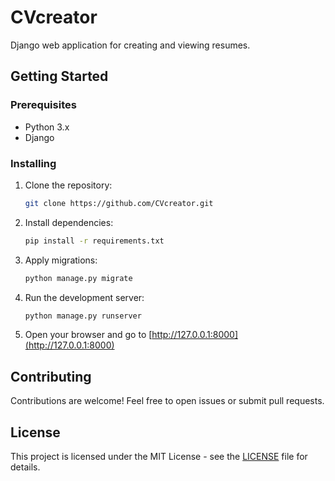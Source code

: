 # CVcreator

Django web application for creating and viewing resumes.

## Getting Started

### Prerequisites

- Python 3.x
- Django

### Installing

1. Clone the repository:

    ```bash
    git clone https://github.com/CVcreator.git
    ```

2. Install dependencies:

    ```bash
    pip install -r requirements.txt
    ```

3. Apply migrations:

    ```bash
    python manage.py migrate
    ```

4. Run the development server:

    ```bash
    python manage.py runserver
    ```

5. Open your browser and go to [http://127.0.0.1:8000](http://127.0.0.1:8000)

## Contributing

Contributions are welcome! Feel free to open issues or submit pull requests.

## License

This project is licensed under the MIT License - see the [LICENSE](LICENSE) file for details.
